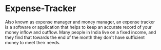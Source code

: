 # Expense-Tracker
Also known as expense manager and money manager, an expense tracker is a software or application that helps to keep an accurate record of your money inflow and outflow. Many people in India live on a fixed income, and they find that towards the end of the month they don't have sufficient money to meet their needs.
